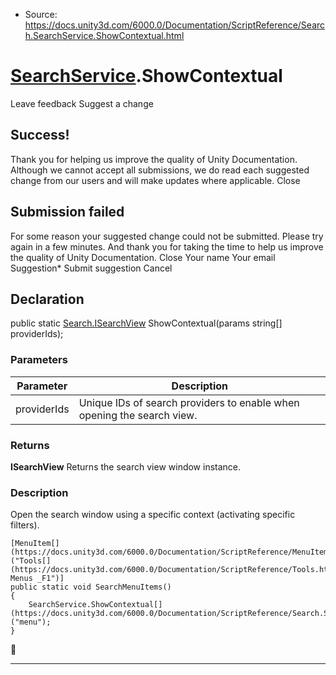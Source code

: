 * Source: https://docs.unity3d.com/6000.0/Documentation/ScriptReference/Search.SearchService.ShowContextual.html

#  [SearchService](https://docs.unity3d.com/6000.0/Documentation/ScriptReference/Search.SearchService.html).ShowContextual
Leave feedback
Suggest a change
## Success!
Thank you for helping us improve the quality of Unity Documentation. Although we cannot accept all submissions, we do read each suggested change from our users and will make updates where applicable.
Close
## Submission failed
For some reason your suggested change could not be submitted. Please <a>try again</a> in a few minutes. And thank you for taking the time to help us improve the quality of Unity Documentation.
Close
Your name Your email Suggestion* Submit suggestion
Cancel
## Declaration
public static [Search.ISearchView](https://docs.unity3d.com/6000.0/Documentation/ScriptReference/Search.ISearchView.html) ShowContextual(params string[] providerIds); 
### Parameters
Parameter | Description  
---|---  
providerIds | Unique IDs of search providers to enable when opening the search view.  
### Returns
**ISearchView** Returns the search view window instance. 
### Description
Open the search window using a specific context (activating specific filters).
```
[MenuItem[](https://docs.unity3d.com/6000.0/Documentation/ScriptReference/MenuItem.html)("Tools[](https://docs.unity3d.com/6000.0/Documentation/ScriptReference/Tools.html)/Search Menus _F1")]
public static void SearchMenuItems()
{
    SearchService.ShowContextual[](https://docs.unity3d.com/6000.0/Documentation/ScriptReference/Search.SearchService.ShowContextual.html)("menu");
}

```

* * *
